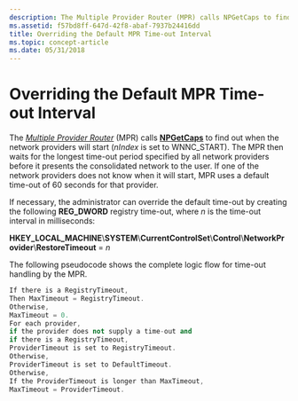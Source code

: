 ```yaml
---
description: The Multiple Provider Router (MPR) calls NPGetCaps to find out when the network providers will start (nIndex is set to WNNC\_START).
ms.assetid: f57bd8ff-647d-42f8-abaf-7937b24416dd
title: Overriding the Default MPR Time-out Interval
ms.topic: concept-article
ms.date: 05/31/2018
---
```


# Overriding the Default MPR Time-out Interval

The [*Multiple Provider Router*](../secgloss/m-gly.md) (MPR) calls [**NPGetCaps**](/windows/desktop/api/Npapi/nf-npapi-npgetcaps) to find out when the network providers will start (*nIndex* is set to WNNC\_START). The MPR then waits for the longest time-out period specified by all network providers before it presents the consolidated network to the user. If one of the network providers does not know when it will start, MPR uses a default time-out of 60 seconds for that provider.

If necessary, the administrator can override the default time-out by creating the following **REG\_DWORD** registry time-out, where *n* is the time-out interval in milliseconds:

**HKEY\_LOCAL\_MACHINE**\\**SYSTEM**\\**CurrentControlSet**\\**Control**\\**NetworkProvider**\\**RestoreTimeout** = *n*

The following pseudocode shows the complete logic flow for time-out handling by the MPR.


```C++
If there is a RegistryTimeout,
Then MaxTimeout = RegistryTimeout.
Otherwise,
MaxTimeout = 0.
For each provider,
if the provider does not supply a time-out and
if there is a RegistryTimeout,
ProviderTimeout is set to RegistryTimeout.
Otherwise,
ProviderTimeout is set to DefaultTimeout.
Otherwise,
If the ProviderTimeout is longer than MaxTimeout,
MaxTimeout = ProviderTimeout.
```



 

 
